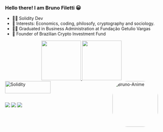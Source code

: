 ### Hello there! I am Bruno Filetti 😀

- 👨‍💻 Solidity Dev
- 🔭 Interests: Economics, coding, philosofy, cryptography and sociology.
- 👨‍🎓 Graduated in Business Administration at Fundação Getulio Vargas
- 💼 Founder of Brazilian Crypto Investment Fund
<div align="center">
  <a href="https://github.com/Sweng0d">
  <img height="130" src="https://github-readme-stats.vercel.app/api?username=Sweng0d&show_icons=true&theme=tokyonight&include_all_commits=true&count_private=true"/>
  <img height="130" src="https://github-readme-stats.vercel.app/api/top-langs/?username=Sweng0d&layout=compact&langs_count=7&theme=tokyonight"/> </a>
</div>
<div style="display: inline_block">
  <a href="https://github.com/Sweng0d">
  <img align="center" alt="Solidity" height="40" width="150" src="https://img.shields.io/badge/Solidity-e6e6e6?style=for-the-badge&logo=solidity&logoColor=black" />
  <img align="right" alt="Bruno-Anime" height="150" style="border-radius:50px;" src="https://cdn.awsli.com.br/600x450/1206/1206083/produto/138368430/95a866d2ee.jpg?width=1000&height=1000">
</div>  

##

<div>
 <a href = "mailto:brunomfiletti@gmail.com"><img src="https://img.shields.io/badge/Gmail-D14836?style=for-the-badge&logo=gmail&logoColor=white" target="_blank"></a>
 <a href = "https://twitter.com/1ethereumguy"><img src="https://img.shields.io/badge/Twitter-1DA1F2?style=for-the-badge&logo=twitter&logoColor=white" target="_blank"></a>
 <a href = "https://www.linkedin.com/in/bruno-miranda-filetti-2a502716b/"><img src="https://img.shields.io/badge/LinkedIn-0077B5?style=for-the-badge&logo=linkedin&logoColor=white" target="_blank"></a>
  
</div>
